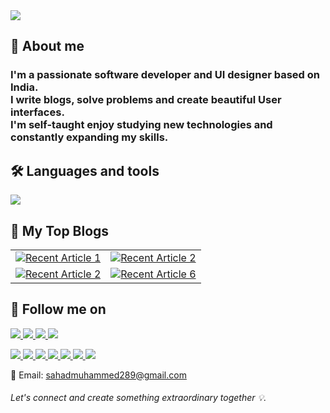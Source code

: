 <img src="https://github.com/Muhammed-Sahad-c/Muhammed-Sahad-C/assets/109616941/0d277002-bb3b-48b4-839f-0d1c8ab5fdf3"/>

## 👤 About me

<h3>
  I'm a passionate software developer and UI designer based on India. </br>
I write blogs, solve problems and create beautiful User interfaces. </br>
I'm self-taught enjoy studying new technologies and constantly expanding my skills. </br>
</h3>

## 🛠️ Languages and tools

<p align="start">
  <a href="https://skillicons.dev">
    <img src="https://skillicons.dev/icons?i=html,css,js,bootstrap,tailwindcss,react,vite,redux,nodejs,expressjs,dotnet,cs,npm,mongodb,mysql,flutter,dart,vscode,visualstudio,figma,postman,git,github,notion" />
  </a>
</p>




## 📃 My Top Blogs

<table>
  <tr>
    <td>
      <a target="_blank" href="https://github-readme-medium-recent-article.vercel.app/medium/@muhammedsahad/3">
        <img src="https://github-readme-medium-recent-article.vercel.app/medium/@muhammedsahad/3" alt="Recent Article 1">
      </a>
    </td>
    <td>
      <a target="_blank" href="https://github-readme-medium-recent-article.vercel.app/medium/@muhammedsahad/4">
        <img src="https://github-readme-medium-recent-article.vercel.app/medium/@muhammedsahad/4" alt="Recent Article 2">
      </a>
    </td>
  </tr>
  <tr>
     <td>
      <a target="_blank" href="https://github-readme-medium-recent-article.vercel.app/medium/@muhammedsahad/2">
        <img src="https://github-readme-medium-recent-article.vercel.app/medium/@muhammedsahad/2" alt="Recent Article 2">
      </a>
    </td>
    <td>
      <a target="_blank" href="https://github-readme-medium-recent-article.vercel.app/medium/@muhammedsahad/6">
        <img src="https://github-readme-medium-recent-article.vercel.app/medium/@muhammedsahad/6" alt="Recent Article 6">
      </a>
    </td>
  </tr>
</table>



## 💌 Follow me on
<p align="start">
  <a href="https://www.instagram.com/iam_sahad__/">
    <img src="https://skillicons.dev/icons?i=instagram" />
  </a>
  
  <a href="https://x.com/mhmed_sahad">
    <img src="https://skillicons.dev/icons?i=twitter" />
  </a>

  <a href="https://stackoverflow.com/users/22256574/muhammed-sahad">
    <img src="https://skillicons.dev/icons?i=stackoverflow" />
  </a>

   <a href="https://www.linkedin.com/in/muhammed-sahad-781a15231/">
    <img src="https://skillicons.dev/icons?i=linkedin" />
  </a>

 
</p>

<p align="start">
  <a href="https://www.behance.net/muhammedsahad8" target="_blank">
    <img src="https://img.shields.io/badge/Behance-rgba(0, 62, 203)?style=for-the-badge&logo=behance&logoColor=white" />
  </a>
  <a href="https://www.dribbble.com/Muhammed-Sahad" target="__blank">
    <img src="https://img.shields.io/badge/Dribbble-EA4C89?style=for-the-badge&logo=dribbble&logoColor=white" />
  </a>
   <a href="https://muhammedsahad.medium.com/" target="__blank">
    <img src="https://img.shields.io/badge/Medium-12100E?style=for-the-badge&logo=medium&logoColor=white" />
  </a>
   <a href="https://www.leetcode.com/muhammed-sahad-c/"  target="__blank">
    <img src="https://img.shields.io/badge/-LeetCode-FFA116?style=for-the-badge&logo=LeetCode&logoColor=black" />
  </a>
   <a href="https://www.youtube.com/channel/UCG9uyE89cnR63OOCHrA681Q" target="_blank">
    <img src="https://img.shields.io/badge/YouTube-FF0000?style=for-the-badge&logo=youtube&logoColor=white" />
  </a>
   <a href="https://codesandbox.io/u/muhammed-sahad-c" target="_blank">
    <img src="https://img.shields.io/badge/CodeSandbox-000000?style=for-the-badge&logo=codesandbox&logoColor=white" />
  </a>
   <a href="https://codepen.io/Muhammed-Sahad-c" target="_blank">
    <img src="https://img.shields.io/badge/CodePen-000000?style=for-the-badge&logo=codepen&logoColor=white" />
  </a>
  
</p>

📧 Email: sahadmuhammed289@gmail.com

<h6>Let's connect and create something extraordinary together   💡. 
</h6>



